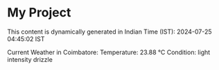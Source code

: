 # My Project

This content is dynamically generated in Indian Time (IST): 2024-07-25 04:45:02 IST


Current Weather in Coimbatore:
Temperature: 23.88 °C
Condition: light intensity drizzle
